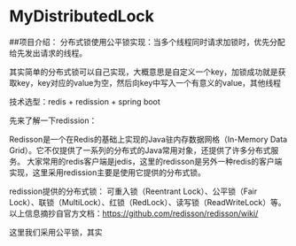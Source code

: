 # MyDistributedLock
##项目介绍：
分布式锁使用公平锁实现：当多个线程同时请求加锁时，优先分配给先发出请求的线程。

其实简单的分布式锁可以自己实现，大概意思是自定义一个key，加锁成功就是获取key，key对应的value为空，然后向key中写入一个有意义的value，其他线程

技术选型：redis + redission + spring boot

先来了解一下redission：

Redisson是一个在Redis的基础上实现的Java驻内存数据网格（In-Memory Data Grid）。它不仅提供了一系列的分布式的Java常用对象，还提供了许多分布式服务。
大家常用的redis客户端是jedis，这里的redisson是另外一种redis的客户端实现，这里采用redission主要是使用它提供的分布式锁。

redission提供的分布式锁：
 可重入锁（Reentrant Lock）、公平锁（Fair Lock）、联锁（MultiLock）、红锁（RedLock）、读写锁（ReadWriteLock）等。
以上信息摘抄自官方文档：https://github.com/redisson/redisson/wiki/

这里我们采用公平锁，其实
